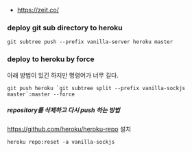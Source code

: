 * https://zeit.co/

### deploy git sub directory to heroku
```
git subtree push --prefix vanilla-server heroku master
```

### deploy to heroku by force
아래 방법이 있긴 하지만 명령어가 너무 길다.
```
git push heroku `git subtree split --prefix vanilla-sockjs master`:master --force
```

##### repository를 삭제하고 다시 push 하는 방법
https://github.com/heroku/heroku-repo 설치
```
heroku repo:reset -a vanilla-sockjs
```
